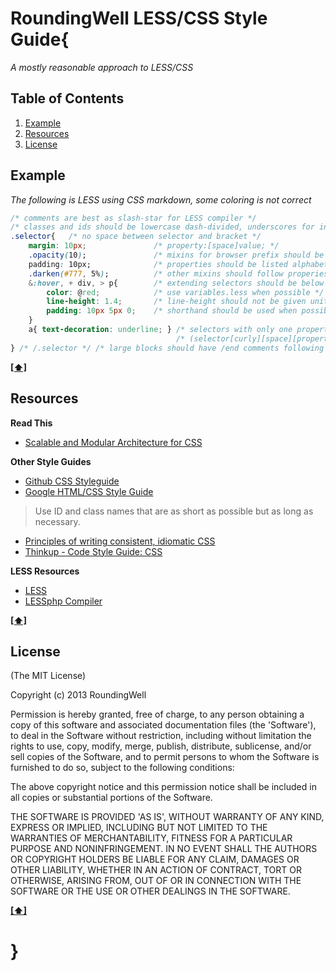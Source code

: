 # RoundingWell LESS/CSS Style Guide{

 *A mostly reasonable approach to LESS/CSS*

## <a name='TOC'>Table of Contents</a>

  1. [Example](#example)
  1. [Resources](#resources)
  1. [License](#license)

## <a name='example'>Example</a>

*The following is LESS using CSS markdown,  some coloring is not correct*

```css
/* comments are best as slash-star for LESS compiler */
/* classes and ids should be lowercase dash-divided, underscores for input names, no camelCasing */
.selector{   /* no space between selector and bracket */
	margin: 10px;				/* property:[space]value; */
	.opacity(10);				/* mixins for browser prefix should be alphabetical */
	padding: 10px;				/* properties should be listed alphabetically */
	.darken(#777, 5%);			/* other mixins should follow properies */
	&:hover, + div, > p{		/* extending selectors should be below */
		color: @red;			/* use variables.less when possible */
		line-height: 1.4;		/* line-height should not be given units */
		padding: 10px 5px 0;	/* shorthand should be used when possible */
	}
    a{ text-decoration: underline; } /* selectors with only one property should be listed on one line */
    								 /* (selector[curly][space][property...;][space][close curly]) */
} /* /.selector */ /* large blocks should have /end comments following the close curly */
```

  **[[⬆]](#TOC)**

## <a name='resources'>Resources</a>

**Read This**
  - [Scalable and Modular Architecture for CSS](http://smacss.com/)

**Other Style Guides**
  - [Github CSS Styleguide](https://github.com/styleguide/css)
  - [Google HTML/CSS Style Guide](http://google-styleguide.googlecode.com/svn/trunk/htmlcssguide.xml#CSS_Style_Rules)

  > Use ID and class names that are as short as possible but as long as necessary.
  - [Principles of writing consistent, idiomatic CSS](https://github.com/necolas/idiomatic-css)
  - [Thinkup - Code Style Guide: CSS](https://github.com/ginatrapani/ThinkUp/wiki/Code-Style-Guide:-CSS)

**LESS Resources**
  - [LESS](http://lesscss.org/)
  - [LESSphp Compiler](http://leafo.net/lessphp/)


**[[⬆]](#TOC)**

## <a name='license'>License</a>

(The MIT License)

Copyright (c) 2013 RoundingWell

Permission is hereby granted, free of charge, to any person obtaining
a copy of this software and associated documentation files (the
'Software'), to deal in the Software without restriction, including
without limitation the rights to use, copy, modify, merge, publish,
distribute, sublicense, and/or sell copies of the Software, and to
permit persons to whom the Software is furnished to do so, subject to
the following conditions:

The above copyright notice and this permission notice shall be
included in all copies or substantial portions of the Software.

THE SOFTWARE IS PROVIDED 'AS IS', WITHOUT WARRANTY OF ANY KIND,
EXPRESS OR IMPLIED, INCLUDING BUT NOT LIMITED TO THE WARRANTIES OF
MERCHANTABILITY, FITNESS FOR A PARTICULAR PURPOSE AND NONINFRINGEMENT.
IN NO EVENT SHALL THE AUTHORS OR COPYRIGHT HOLDERS BE LIABLE FOR ANY
CLAIM, DAMAGES OR OTHER LIABILITY, WHETHER IN AN ACTION OF CONTRACT,
TORT OR OTHERWISE, ARISING FROM, OUT OF OR IN CONNECTION WITH THE
SOFTWARE OR THE USE OR OTHER DEALINGS IN THE SOFTWARE.

  **[[⬆]](#TOC)**

# }
